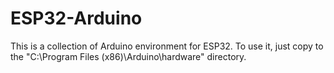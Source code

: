 # ESP32-Arduino

This is a collection of Arduino environment for ESP32. To use it, just copy to the "C:\Program Files (x86)\Arduino\hardware" directory.
